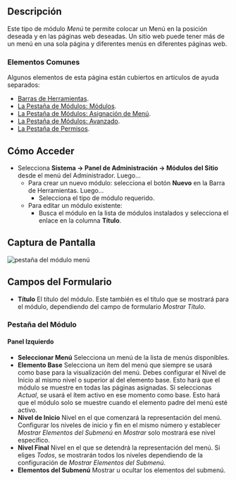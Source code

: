 <!-- Filename: Help4.x:Site_Modules:_Menu / Display title: Módulos: Menú -->

## Descripción

Este tipo de módulo *Menú* te permite colocar un Menú en la posición deseada y en las páginas web deseadas. Un sitio web puede tener más de un menú en una sola página y diferentes menús en diferentes páginas web.

### Elementos Comunes

Algunos elementos de esta página están cubiertos en artículos de ayuda separados:

* [Barras de Herramientas](jdocmanual?article=help/common-elements/toolbars).
* [La Pestaña de Módulos: Módulos](jdocmanual?article=help/modules/modules-module-tab).
* [La Pestaña de Módulos: Asignación de Menú](jdocmanual?article=help/modules/modules-menu-assignment-tab).
* [La Pestaña de Módulos: Avanzado](jdocmanual?article=help/modules/modules-advanced-tab).
* [La Pestaña de Permisos](jdocmanual?article=help/common-elements/edit-permissions).

## Cómo Acceder

- Selecciona **Sistema → Panel de Administración → Módulos del Sitio** desde el menú del Administrador. Luego...
  - Para crear un nuevo módulo: selecciona el botón **Nuevo** en la Barra de Herramientas. Luego...
    - Selecciona el tipo de módulo requerido.
  - Para editar un módulo existente:
    - Busca el módulo en la lista de módulos instalados y selecciona el enlace en la columna **Título**.

## Captura de Pantalla

![pestaña del módulo menú](../../../es/images/modules-site/modules-menu-module-tab.png)

## Campos del Formulario

- **Título** El título del módulo. Este también es el título que se mostrará para el módulo, dependiendo del campo de formulario *Mostrar Título*.

### Pestaña del Módulo

#### Panel Izquierdo

- **Seleccionar Menú** Selecciona un menú de la lista de menús disponibles.
- **Elemento Base** Selecciona un ítem del menú que siempre se usará como base para la visualización del menú. Debes configurar el Nivel de Inicio al mismo nivel o superior al del elemento base. Esto hará que el módulo se muestre en todas las páginas asignadas. Si seleccionas *Actual*, se usará el ítem activo en ese momento como base. Esto hará que el módulo solo se muestre cuando el elemento padre del menú esté activo.
- **Nivel de Inicio** Nivel en el que comenzará la representación del menú. Configurar los niveles de inicio y fin en el mismo número y establecer *Mostrar Elementos del Submenú* en *Mostrar* solo mostrará ese nivel específico.
- **Nivel Final** Nivel en el que se detendrá la representación del menú. Si eliges *Todos*, se mostrarán todos los niveles dependiendo de la configuración de *Mostrar Elementos del Submenú*.
- **Elementos del Submenú** Mostrar u ocultar los elementos del submenú.
